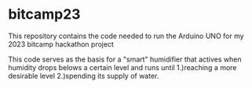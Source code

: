 # bitcamp23
This repository contains the code needed to 
run the Arduino UNO for my 2023 bitcamp hackathon project

This code serves as the basis for a "smart" humidifier
that actives when humidity drops belows a
certain level and runs until 
1.)reaching a more desirable level 
2.)spending its supply of water.
